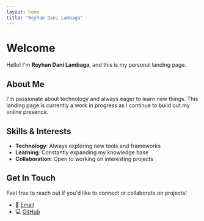 ```yaml
---
layout: home
title: "Reyhan Dani Lambaga"
---
```


# Welcome

Hello! I'm **Reyhan Dani Lambaga**, and this is my personal landing page.

## About Me

I'm passionate about technology and always eager to learn new things. This landing page is currently a work in progress as I continue to build out my online presence.

## Skills & Interests

- **Technology**: Always exploring new tools and frameworks
- **Learning**: Constantly expanding my knowledge base
- **Collaboration**: Open to working on interesting projects

## Get In Touch

Feel free to reach out if you'd like to connect or collaborate on projects!

- 📧 [Email](mailto:reyhandanilambaga@email.com)
- 💻 [GitHub](https://github.com/reyhandl)
